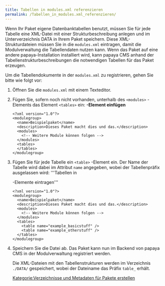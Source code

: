 ```yaml
---
title: Tabellen in modules.xml referenzieren
permalink: /Tabellen_in_modules.xml_referenzieren/
---
```


Wenn Ihr Paket eigene Datenbanktabellen benutzt, müssen Sie für jede Tabelle eine XML-Datei mit einer Strukturbeschreibung anlegen und im Unterverzeichnis DATA in Ihrem Paket speichern. Diese XML-Strukturdateien müssen Sie in die `modules.xml` eintragen, damit die Modulverwaltung die Tabellendaten nutzen kann. Wenn das Paket auf eine andere papaya-Installation installiert wird, kann papaya CMS anhand der Tabellenstrukturbeschreibungen die notwendigen Tabellen für das Paket erzeugen.

Um die Tabellendokumente in der `modules.xml` zu registrieren, gehen Sie bitte wie folgt vor:

1.  Öffnen Sie die `modules.xml` mit einem Texteditor.
2.  Fügen Sie, sofern noch nicht vorhanden, unterhalb des `<modules>` -Elements das Element `<tables>` ein: **<tables>-Element einfügen**
    ~~~~ {.xml}
    <?xml version="1.0"?>
    <modulegroup>
      <name>Beispielpaket</name>
      <description>Dieses Paket macht dies und das.</description>
      <modules>
        <!-- Weitere Module können folgen -->
      </modules>
      <tables>
      </tables>
    </modulegroup>
    ~~~~

3.  Fügen Sie für jede Tabelle ein `<table>` -Element ein. Der Name der Tabelle wird dabei im Attribut `name` angegeben, wobei der Tabellenpräfix ausgelassen wird: '''Tabellen in
    <table>
    -Elemente eintragen'''

    ~~~~ {.xml}
    <?xml version="1.0"?>
    <modulegroup>
      <name>Beispielpaket</name>
      <description>Dieses Paket macht dies und das.</description>
      <modules>
        <!-- Weitere Module können folgen -->
      </modules>
      <tables>
        <table name="example_basicstuff" />
        <table name="example_otherstuff" />
      </tables>
    </modulegroup>
    ~~~~

4.  Speichern Sie die Datei ab. Das Paket kann nun im Backend von papaya CMS in der Modulverwaltung registriert werden.

Die XML-Dateien mit den Tabellenstrukturen werden im Verzeichnis `./DATA/` gespeichert, wobei der Dateiname das Präfix `table_` erhält.

[Kategorie:Verzeichnisse und Metadaten für Pakete erstellen](Kategorie:Verzeichnisse_und_Metadaten_für_Pakete_erstellen )